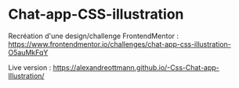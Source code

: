 ﻿# Chat-app-CSS-illustration


Recréation d'une design/challenge FrontendMentor : https://www.frontendmentor.io/challenges/chat-app-css-illustration-O5auMkFqY



Live version : https://alexandreottmann.github.io/-Css-Chat-app-Illustration/
